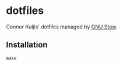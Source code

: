 # dotfiles

Connor Kuljis' dotfiles managed by [GNU Stow](https://www.gnu.org/software/stow/).

## Installation

`make`
